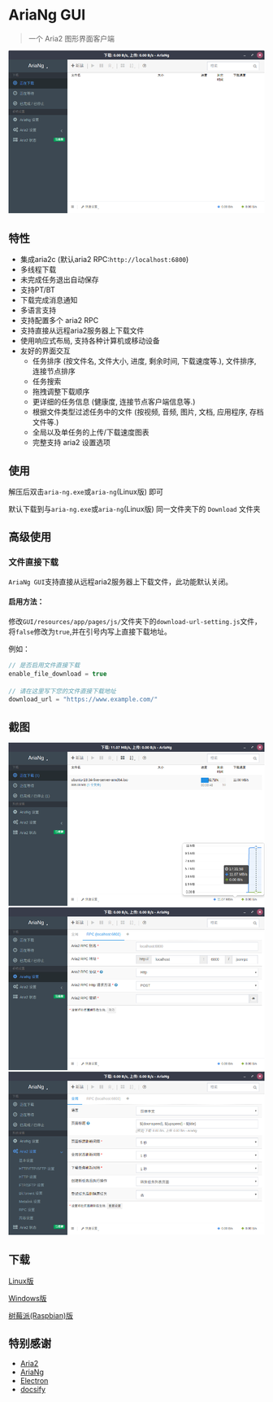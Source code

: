 # AriaNg GUI

> 一个 Aria2 图形界面客户端

![](Screenshot1.png)

## 特性
* 集成aria2c (默认aria2 RPC:`http://localhost:6800`)
* 多线程下载
* 未完成任务退出自动保存
* 支持PT/BT
* 下载完成消息通知
* 多语言支持
* 支持配置多个 aria2 RPC
* 支持直接从远程aria2服务器上下载文件
* 使用响应式布局, 支持各种计算机或移动设备
* 友好的界面交互
    * 任务排序 (按文件名, 文件大小, 进度, 剩余时间, 下载速度等.), 文件排序, 连接节点排序
    * 任务搜索
    * 拖拽调整下载顺序
    * 更详细的任务信息 (健康度, 连接节点客户端信息等.)
    * 根据文件类型过滤任务中的文件 (按视频, 音频, 图片, 文档, 应用程序, 存档文件等.)
    * 全局以及单任务的上传/下载速度图表
    * 完整支持 aria2 设置选项

## 使用

解压后双击`aria-ng.exe`或`aria-ng`(Linux版) 即可

默认下载到与`aria-ng.exe`或`aria-ng`(Linux版) 同一文件夹下的 `Download` 文件夹

## 高级使用

### 文件直接下载

`AriaNg GUI`支持直接从远程aria2服务器上下载文件，此功能默认关闭。

#### 启用方法：

修改`GUI/resources/app/pages/js/`文件夹下的`download-url-setting.js`文件，将`false`修改为`true`,并在引号内写上直接下载地址。

例如：
```js
// 是否启用文件直接下载
enable_file_download = true

// 请在这里写下您的文件直接下载地址
download_url = "https://www.example.com/"
```

## 截图

![](Screenshot5.png)
![](Screenshot2.png)
![](Screenshot3.png)

## 下载

[Linux版](https://xmader.oss-cn-shanghai.aliyuncs.com/AriaNG_GUI_Linux.zip)

[Windows版](https://xmader.oss-cn-shanghai.aliyuncs.com/AriaNG_GUI_Windows.zip)

[树莓派(Raspbian)版](https://xmader.oss-cn-shanghai.aliyuncs.com/AriaNG_GUI_RaspberryPi.zip)

## 特别感谢

* [Aria2](https://aria2.github.io/)
* [AriaNg](http://ariang.mayswind.net/zh_Hans/)
* [Electron](https://electronjs.org/)
* [docsify](https://docsify.js.org/#/zh-cn/)

<!-- ## 作者

[Xmader.com & 超猫](https://www.xmader.com) -->

